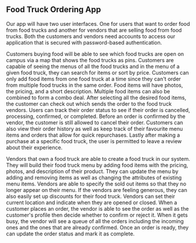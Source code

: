 ## Food Truck Ordering App

Our app will have two user interfaces. One for users that want to order food from food trucks
and another for vendors that are selling food from food trucks. Both the customers and vendors need accounts 
to access our application that is secured with password-based authentication.


Customers buying food will be able to see which food trucks are open on campus via a map that shows the food trucks as pins.
Customers are capable of seeing the menus of all the food trucks and in the menu of a given food truck, they can search for items or sort by price.
Customers can only add food items from one food truck at a time since they can't order from multiple food trucks in the same order.
Food items will have photos, the pricing, and a short description. Multiple food items can also be combined to form a combo deal.
After selecting all the desired food items, the customer can check out which sends the order to the food truck vendors.
Users can track their order status to see if their order is cancelled, processing, confirmed, or completed. 
Before an order is confirmed by the vendor, the customer is still allowed to cancel their order.
Customers can also view their order history as well as keep track of their favourite menu items and orders that allow for quick repurchases.
Lastly after making a purchase at a specific food truck, the user is permitted to leave a review about their experience.

Vendors that own a food truck are able to create a food truck in our system. They will build their food truck menu by adding food items with the pricing, photos, and description of their product. 
They can update the menu by adding and removing items as well as changing the attributes of existing menu items.
Vendors are able to specify the sold out items so that they no longer appear on their menu.
If the vendors are feeling generous, they can also easily set up discounts for their food truck.
Vendors can set their current location and indicate when they are opened or closed. 
When a customer places an order, the vendor is able to see the order as well as the customer's profile then decide whether to confirm or reject it.
When it gets busy, the vendor will see a queue of all the orders including the incoming ones and the ones that are already confirmed.
Once an order is ready, they can update the order status and mark it as complete.

